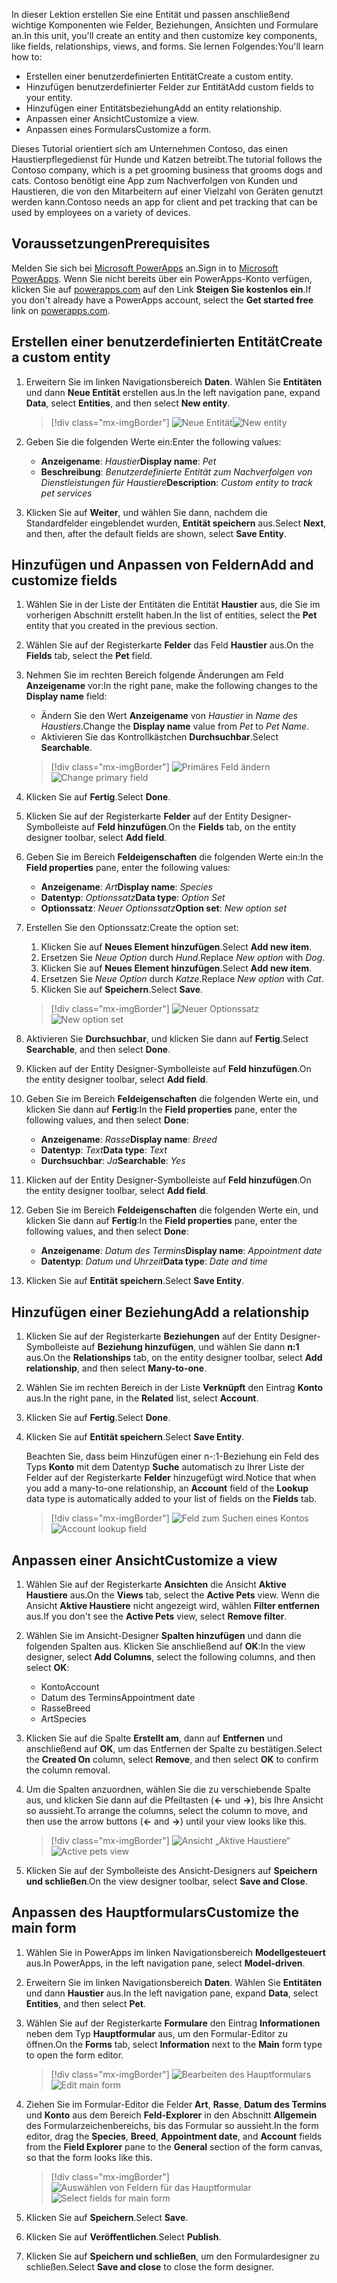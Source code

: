 <span data-ttu-id="39bf5-101">In dieser Lektion erstellen Sie eine Entität und passen anschließend wichtige Komponenten wie Felder, Beziehungen, Ansichten und Formulare an.</span><span class="sxs-lookup"><span data-stu-id="39bf5-101">In this unit, you'll create an entity and then customize key components, like fields, relationships, views, and forms.</span></span> <span data-ttu-id="39bf5-102">Sie lernen Folgendes:</span><span class="sxs-lookup"><span data-stu-id="39bf5-102">You'll learn how to:</span></span>

- <span data-ttu-id="39bf5-103">Erstellen einer benutzerdefinierten Entität</span><span class="sxs-lookup"><span data-stu-id="39bf5-103">Create a custom entity.</span></span>
- <span data-ttu-id="39bf5-104">Hinzufügen benutzerdefinierter Felder zur Entität</span><span class="sxs-lookup"><span data-stu-id="39bf5-104">Add custom fields to your entity.</span></span>
- <span data-ttu-id="39bf5-105">Hinzufügen einer Entitätsbeziehung</span><span class="sxs-lookup"><span data-stu-id="39bf5-105">Add an entity relationship.</span></span>
- <span data-ttu-id="39bf5-106">Anpassen einer Ansicht</span><span class="sxs-lookup"><span data-stu-id="39bf5-106">Customize a view.</span></span>
- <span data-ttu-id="39bf5-107">Anpassen eines Formulars</span><span class="sxs-lookup"><span data-stu-id="39bf5-107">Customize a form.</span></span>

<span data-ttu-id="39bf5-108">Dieses Tutorial orientiert sich am Unternehmen Contoso, das einen Haustierpflegedienst für Hunde und Katzen betreibt.</span><span class="sxs-lookup"><span data-stu-id="39bf5-108">The tutorial follows the Contoso company, which is a pet grooming business that grooms dogs and cats.</span></span> <span data-ttu-id="39bf5-109">Contoso benötigt eine App zum Nachverfolgen von Kunden und Haustieren, die von den Mitarbeitern auf einer Vielzahl von Geräten genutzt werden kann.</span><span class="sxs-lookup"><span data-stu-id="39bf5-109">Contoso needs an app for client and pet tracking that can be used by employees on a variety of devices.</span></span>

## <a name="prerequisites"></a><span data-ttu-id="39bf5-110">Voraussetzungen</span><span class="sxs-lookup"><span data-stu-id="39bf5-110">Prerequisites</span></span>

<span data-ttu-id="39bf5-111">Melden Sie sich bei [Microsoft PowerApps](https://web.powerapps.com/?utm_source=padocs&utm_medium=linkinadoc&utm_campaign=referralsfromdoc) an.</span><span class="sxs-lookup"><span data-stu-id="39bf5-111">Sign in to [Microsoft PowerApps](https://web.powerapps.com/?utm_source=padocs&utm_medium=linkinadoc&utm_campaign=referralsfromdoc).</span></span> <span data-ttu-id="39bf5-112">Wenn Sie nicht bereits über ein PowerApps-Konto verfügen, klicken Sie auf [powerapps.com](https://web.powerapps.com/?utm_source=padocs&utm_medium=linkinadoc&utm_campaign=referralsfromdoc) auf den Link **Steigen Sie kostenlos ein**.</span><span class="sxs-lookup"><span data-stu-id="39bf5-112">If you don't already have a PowerApps account, select the **Get started free** link on [powerapps.com](https://web.powerapps.com/?utm_source=padocs&utm_medium=linkinadoc&utm_campaign=referralsfromdoc).</span></span>

## <a name="create-a-custom-entity"></a><span data-ttu-id="39bf5-113">Erstellen einer benutzerdefinierten Entität</span><span class="sxs-lookup"><span data-stu-id="39bf5-113">Create a custom entity</span></span>

1. <span data-ttu-id="39bf5-114">Erweitern Sie im linken Navigationsbereich **Daten**. Wählen Sie **Entitäten** und dann **Neue Entität** erstellen aus.</span><span class="sxs-lookup"><span data-stu-id="39bf5-114">In the left navigation pane, expand **Data**, select **Entities**, and then select **New entity**.</span></span>

    > [!div class="mx-imgBorder"]
    > <span data-ttu-id="39bf5-115">![Neue Entität](../media/create-new-entity.png)</span><span class="sxs-lookup"><span data-stu-id="39bf5-115">![New entity](../media/create-new-entity.png)</span></span>

2. <span data-ttu-id="39bf5-116">Geben Sie die folgenden Werte ein:</span><span class="sxs-lookup"><span data-stu-id="39bf5-116">Enter the following values:</span></span>

    - <span data-ttu-id="39bf5-117">**Anzeigename**: *Haustier*</span><span class="sxs-lookup"><span data-stu-id="39bf5-117">**Display name**: *Pet*</span></span>
    - <span data-ttu-id="39bf5-118">**Beschreibung**: *Benutzerdefinierte Entität zum Nachverfolgen von Dienstleistungen für Haustiere*</span><span class="sxs-lookup"><span data-stu-id="39bf5-118">**Description**: *Custom entity to track pet services*</span></span>

3. <span data-ttu-id="39bf5-119">Klicken Sie auf **Weiter**, und wählen Sie dann, nachdem die Standardfelder eingeblendet wurden, **Entität speichern** aus.</span><span class="sxs-lookup"><span data-stu-id="39bf5-119">Select **Next**, and then, after the default fields are shown, select **Save Entity**.</span></span>

## <a name="add-and-customize-fields"></a><span data-ttu-id="39bf5-120">Hinzufügen und Anpassen von Feldern</span><span class="sxs-lookup"><span data-stu-id="39bf5-120">Add and customize fields</span></span>

1. <span data-ttu-id="39bf5-121">Wählen Sie in der Liste der Entitäten die Entität **Haustier** aus, die Sie im vorherigen Abschnitt erstellt haben.</span><span class="sxs-lookup"><span data-stu-id="39bf5-121">In the list of entities, select the **Pet** entity that you created in the previous section.</span></span>
2. <span data-ttu-id="39bf5-122">Wählen Sie auf der Registerkarte **Felder** das Feld **Haustier** aus.</span><span class="sxs-lookup"><span data-stu-id="39bf5-122">On the **Fields** tab, select the **Pet** field.</span></span>
3. <span data-ttu-id="39bf5-123">Nehmen Sie im rechten Bereich folgende Änderungen am Feld **Anzeigename** vor:</span><span class="sxs-lookup"><span data-stu-id="39bf5-123">In the right pane, make the following changes to the **Display name** field:</span></span>

    - <span data-ttu-id="39bf5-124">Ändern Sie den Wert **Anzeigename** von *Haustier* in *Name des Haustiers*.</span><span class="sxs-lookup"><span data-stu-id="39bf5-124">Change the **Display name** value from *Pet* to *Pet Name*.</span></span>
    - <span data-ttu-id="39bf5-125">Aktivieren Sie das Kontrollkästchen **Durchsuchbar**.</span><span class="sxs-lookup"><span data-stu-id="39bf5-125">Select **Searchable**.</span></span>

    > [!div class="mx-imgBorder"]
    > <span data-ttu-id="39bf5-126">![Primäres Feld ändern](../media/primary-field.png)</span><span class="sxs-lookup"><span data-stu-id="39bf5-126">![Change primary field](../media/primary-field.png)</span></span>

3. <span data-ttu-id="39bf5-127">Klicken Sie auf **Fertig**.</span><span class="sxs-lookup"><span data-stu-id="39bf5-127">Select **Done**.</span></span>
4. <span data-ttu-id="39bf5-128">Klicken Sie auf der Registerkarte **Felder** auf der Entity Designer-Symbolleiste auf **Feld hinzufügen**.</span><span class="sxs-lookup"><span data-stu-id="39bf5-128">On the **Fields** tab, on the entity designer toolbar, select **Add field**.</span></span>
5. <span data-ttu-id="39bf5-129">Geben Sie im Bereich **Feldeigenschaften** die folgenden Werte ein:</span><span class="sxs-lookup"><span data-stu-id="39bf5-129">In the **Field properties** pane, enter the following values:</span></span>

    - <span data-ttu-id="39bf5-130">**Anzeigename**: *Art*</span><span class="sxs-lookup"><span data-stu-id="39bf5-130">**Display name**: *Species*</span></span>
    - <span data-ttu-id="39bf5-131">**Datentyp**: *Optionssatz*</span><span class="sxs-lookup"><span data-stu-id="39bf5-131">**Data type**: *Option Set*</span></span>
    - <span data-ttu-id="39bf5-132">**Optionssatz**: *Neuer Optionssatz*</span><span class="sxs-lookup"><span data-stu-id="39bf5-132">**Option set**: *New option set*</span></span>

6. <span data-ttu-id="39bf5-133">Erstellen Sie den Optionssatz:</span><span class="sxs-lookup"><span data-stu-id="39bf5-133">Create the option set:</span></span>

    1. <span data-ttu-id="39bf5-134">Klicken Sie auf **Neues Element hinzufügen**.</span><span class="sxs-lookup"><span data-stu-id="39bf5-134">Select **Add new item**.</span></span>
    2. <span data-ttu-id="39bf5-135">Ersetzen Sie *Neue Option* durch *Hund*.</span><span class="sxs-lookup"><span data-stu-id="39bf5-135">Replace *New option* with *Dog*.</span></span>
    3. <span data-ttu-id="39bf5-136">Klicken Sie auf **Neues Element hinzufügen**.</span><span class="sxs-lookup"><span data-stu-id="39bf5-136">Select **Add new item**.</span></span>
    4. <span data-ttu-id="39bf5-137">Ersetzen Sie *Neue Option* durch *Katze*.</span><span class="sxs-lookup"><span data-stu-id="39bf5-137">Replace *New option* with *Cat*.</span></span>
    5. <span data-ttu-id="39bf5-138">Klicken Sie auf **Speichern**.</span><span class="sxs-lookup"><span data-stu-id="39bf5-138">Select **Save**.</span></span>

    > [!div class="mx-imgBorder"]
    > <span data-ttu-id="39bf5-139">![Neuer Optionssatz](../media/optionset-add-items.png)</span><span class="sxs-lookup"><span data-stu-id="39bf5-139">![New option set](../media/optionset-add-items.png)</span></span>

7. <span data-ttu-id="39bf5-140">Aktivieren Sie **Durchsuchbar**, und klicken Sie dann auf **Fertig**.</span><span class="sxs-lookup"><span data-stu-id="39bf5-140">Select **Searchable**, and then select **Done**.</span></span>
8. <span data-ttu-id="39bf5-141">Klicken auf der Entity Designer-Symbolleiste auf **Feld hinzufügen**.</span><span class="sxs-lookup"><span data-stu-id="39bf5-141">On the entity designer toolbar, select **Add field**.</span></span>
9. <span data-ttu-id="39bf5-142">Geben Sie im Bereich **Feldeigenschaften** die folgenden Werte ein, und klicken Sie dann auf **Fertig**:</span><span class="sxs-lookup"><span data-stu-id="39bf5-142">In the **Field properties** pane, enter the following values, and then select **Done**:</span></span>

    - <span data-ttu-id="39bf5-143">**Anzeigename**: *Rasse*</span><span class="sxs-lookup"><span data-stu-id="39bf5-143">**Display name**: *Breed*</span></span>
    - <span data-ttu-id="39bf5-144">**Datentyp**: *Text*</span><span class="sxs-lookup"><span data-stu-id="39bf5-144">**Data type**: *Text*</span></span>
    - <span data-ttu-id="39bf5-145">**Durchsuchbar**: *Ja*</span><span class="sxs-lookup"><span data-stu-id="39bf5-145">**Searchable**: *Yes*</span></span>

10. <span data-ttu-id="39bf5-146">Klicken auf der Entity Designer-Symbolleiste auf **Feld hinzufügen**.</span><span class="sxs-lookup"><span data-stu-id="39bf5-146">On the entity designer toolbar, select **Add field**.</span></span>
11. <span data-ttu-id="39bf5-147">Geben Sie im Bereich **Feldeigenschaften** die folgenden Werte ein, und klicken Sie dann auf **Fertig**:</span><span class="sxs-lookup"><span data-stu-id="39bf5-147">In the **Field properties** pane, enter the following values, and then select **Done**:</span></span>

    - <span data-ttu-id="39bf5-148">**Anzeigename**: *Datum des Termins*</span><span class="sxs-lookup"><span data-stu-id="39bf5-148">**Display name**: *Appointment date*</span></span>
    - <span data-ttu-id="39bf5-149">**Datentyp**: *Datum und Uhrzeit*</span><span class="sxs-lookup"><span data-stu-id="39bf5-149">**Data type**: *Date and time*</span></span>

12. <span data-ttu-id="39bf5-150">Klicken Sie auf **Entität speichern**.</span><span class="sxs-lookup"><span data-stu-id="39bf5-150">Select **Save Entity**.</span></span>

## <a name="add-a-relationship"></a><span data-ttu-id="39bf5-151">Hinzufügen einer Beziehung</span><span class="sxs-lookup"><span data-stu-id="39bf5-151">Add a relationship</span></span>

1. <span data-ttu-id="39bf5-152">Klicken Sie auf der Registerkarte **Beziehungen** auf der Entity Designer-Symbolleiste auf **Beziehung hinzufügen**, und wählen Sie dann **n:1** aus.</span><span class="sxs-lookup"><span data-stu-id="39bf5-152">On the **Relationships** tab, on the entity designer toolbar, select **Add relationship**, and then select **Many-to-one**.</span></span>
2. <span data-ttu-id="39bf5-153">Wählen Sie im rechten Bereich in der Liste **Verknüpft** den Eintrag **Konto** aus.</span><span class="sxs-lookup"><span data-stu-id="39bf5-153">In the right pane, in the **Related** list, select **Account**.</span></span>
3. <span data-ttu-id="39bf5-154">Klicken Sie auf **Fertig**.</span><span class="sxs-lookup"><span data-stu-id="39bf5-154">Select **Done**.</span></span>
4. <span data-ttu-id="39bf5-155">Klicken Sie auf **Entität speichern**.</span><span class="sxs-lookup"><span data-stu-id="39bf5-155">Select **Save Entity**.</span></span>

    <span data-ttu-id="39bf5-156">Beachten Sie, dass beim Hinzufügen einer n-:1-Beziehung ein Feld des Typs **Konto** mit dem Datentyp **Suche** automatisch zu Ihrer Liste der Felder auf der Registerkarte **Felder** hinzugefügt wird.</span><span class="sxs-lookup"><span data-stu-id="39bf5-156">Notice that when you add a many-to-one relationship, an **Account** field of the **Lookup** data type is automatically added to your list of fields on the **Fields** tab.</span></span>

    > [!div class="mx-imgBorder"]
    > <span data-ttu-id="39bf5-157">![Feld zum Suchen eines Kontos](../media/account-lookup-field.png)</span><span class="sxs-lookup"><span data-stu-id="39bf5-157">![Account lookup field](../media/account-lookup-field.png)</span></span>

## <a name="customize-a-view"></a><span data-ttu-id="39bf5-158">Anpassen einer Ansicht</span><span class="sxs-lookup"><span data-stu-id="39bf5-158">Customize a view</span></span>

1. <span data-ttu-id="39bf5-159">Wählen Sie auf der Registerkarte **Ansichten** die Ansicht **Aktive Haustiere** aus.</span><span class="sxs-lookup"><span data-stu-id="39bf5-159">On the **Views** tab, select the **Active Pets** view.</span></span> <span data-ttu-id="39bf5-160">Wenn die Ansicht **Aktive Haustiere** nicht angezeigt wird, wählen **Filter entfernen** aus.</span><span class="sxs-lookup"><span data-stu-id="39bf5-160">If you don't see the **Active Pets** view, select **Remove filter**.</span></span>
2. <span data-ttu-id="39bf5-161">Wählen Sie im Ansicht-Designer **Spalten hinzufügen** und dann die folgenden Spalten aus. Klicken Sie anschließend auf **OK**:</span><span class="sxs-lookup"><span data-stu-id="39bf5-161">In the view designer, select **Add Columns**, select the following columns, and then select **OK**:</span></span>

    - <span data-ttu-id="39bf5-162">Konto</span><span class="sxs-lookup"><span data-stu-id="39bf5-162">Account</span></span>
    - <span data-ttu-id="39bf5-163">Datum des Termins</span><span class="sxs-lookup"><span data-stu-id="39bf5-163">Appointment date</span></span>
    - <span data-ttu-id="39bf5-164">Rasse</span><span class="sxs-lookup"><span data-stu-id="39bf5-164">Breed</span></span>
    - <span data-ttu-id="39bf5-165">Art</span><span class="sxs-lookup"><span data-stu-id="39bf5-165">Species</span></span>

3. <span data-ttu-id="39bf5-166">Klicken Sie auf die Spalte **Erstellt am**, dann auf **Entfernen** und anschließend auf **OK**, um das Entfernen der Spalte zu bestätigen.</span><span class="sxs-lookup"><span data-stu-id="39bf5-166">Select the **Created On** column, select **Remove**, and then select **OK** to confirm the column removal.</span></span>
4. <span data-ttu-id="39bf5-167">Um die Spalten anzuordnen, wählen Sie die zu verschiebende Spalte aus, und klicken Sie dann auf die Pfeiltasten (**\<-** und **-\>**), bis Ihre Ansicht so aussieht.</span><span class="sxs-lookup"><span data-stu-id="39bf5-167">To arrange the columns, select the column to move, and then use the arrow buttons (**\<-** and **-\>**) until your view looks like this.</span></span>

    > [!div class="mx-imgBorder"]
    > <span data-ttu-id="39bf5-168">![Ansicht „Aktive Haustiere“](../media/active-pets-view.png)</span><span class="sxs-lookup"><span data-stu-id="39bf5-168">![Active pets view](../media/active-pets-view.png)</span></span>

5. <span data-ttu-id="39bf5-169">Klicken Sie auf der Symbolleiste des Ansicht-Designers auf **Speichern und schließen**.</span><span class="sxs-lookup"><span data-stu-id="39bf5-169">On the view designer toolbar, select **Save and Close**.</span></span>

## <a name="customize-the-main-form"></a><span data-ttu-id="39bf5-170">Anpassen des Hauptformulars</span><span class="sxs-lookup"><span data-stu-id="39bf5-170">Customize the main form</span></span>

1. <span data-ttu-id="39bf5-171">Wählen Sie in PowerApps im linken Navigationsbereich **Modellgesteuert** aus.</span><span class="sxs-lookup"><span data-stu-id="39bf5-171">In PowerApps, in the left navigation pane, select **Model-driven**.</span></span>
2. <span data-ttu-id="39bf5-172">Erweitern Sie im linken Navigationsbereich **Daten**. Wählen Sie **Entitäten** und dann **Haustier** aus.</span><span class="sxs-lookup"><span data-stu-id="39bf5-172">In the left navigation pane, expand **Data**, select **Entities**, and then select **Pet**.</span></span>
3. <span data-ttu-id="39bf5-173">Wählen Sie auf der Registerkarte **Formulare** den Eintrag **Informationen** neben dem Typ **Hauptformular** aus, um den Formular-Editor zu öffnen.</span><span class="sxs-lookup"><span data-stu-id="39bf5-173">On the **Forms** tab, select **Information** next to the **Main** form type to open the form editor.</span></span>

    > [!div class="mx-imgBorder"]
    > <span data-ttu-id="39bf5-174">![Bearbeiten des Hauptformulars](../media/main-form-edit.png)</span><span class="sxs-lookup"><span data-stu-id="39bf5-174">![Edit main form](../media/main-form-edit.png)</span></span>

4. <span data-ttu-id="39bf5-175">Ziehen Sie im Formular-Editor die Felder **Art**, **Rasse**, **Datum des Termins** und **Konto** aus dem Bereich **Feld-Explorer** in den Abschnitt **Allgemein** des Formularzeichenbereichs, bis das Formular so aussieht.</span><span class="sxs-lookup"><span data-stu-id="39bf5-175">In the form editor, drag the **Species**, **Breed**, **Appointment date**, and **Account** fields from the **Field Explorer** pane to the **General** section of the form canvas, so that the form looks like this.</span></span>

    > [!div class="mx-imgBorder"]
    > <span data-ttu-id="39bf5-176">![Auswählen von Feldern für das Hauptformular](../media/main-form-edit2.png)</span><span class="sxs-lookup"><span data-stu-id="39bf5-176">![Select fields for main form](../media/main-form-edit2.png)</span></span>

5. <span data-ttu-id="39bf5-177">Klicken Sie auf **Speichern**.</span><span class="sxs-lookup"><span data-stu-id="39bf5-177">Select **Save**.</span></span>
6. <span data-ttu-id="39bf5-178">Klicken Sie auf **Veröffentlichen**.</span><span class="sxs-lookup"><span data-stu-id="39bf5-178">Select **Publish**.</span></span>
7. <span data-ttu-id="39bf5-179">Klicken Sie auf **Speichern und schließen**, um den Formulardesigner zu schließen.</span><span class="sxs-lookup"><span data-stu-id="39bf5-179">Select **Save and close** to close the form designer.</span></span>
